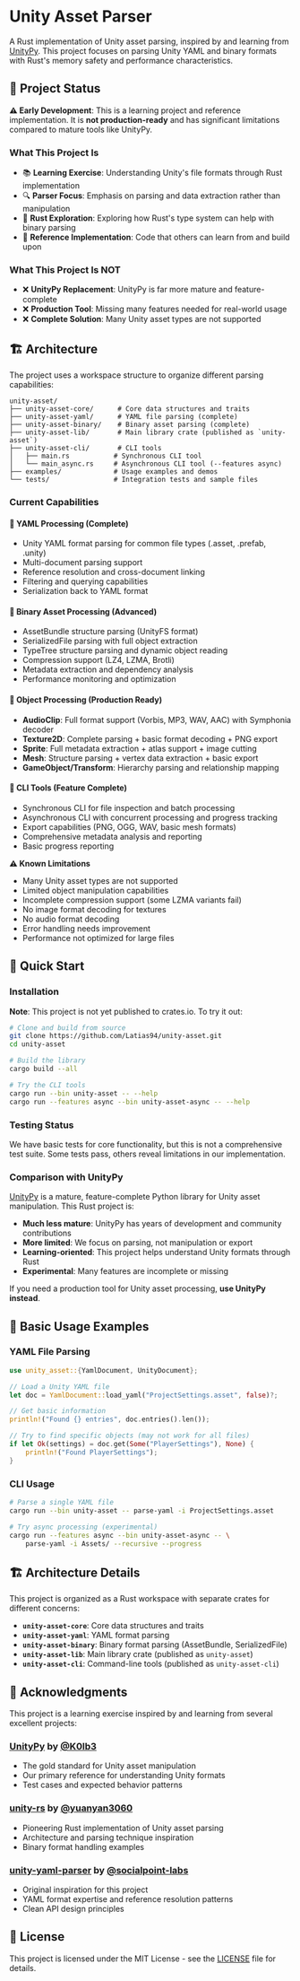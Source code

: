 # Unity Asset Parser

A Rust implementation of Unity asset parsing, inspired by and learning from [UnityPy](https://github.com/K0lb3/UnityPy). This project focuses on parsing Unity YAML and binary formats with Rust's memory safety and performance characteristics.

## 🎯 Project Status

**⚠️ Early Development**: This is a learning project and reference implementation. It is **not production-ready** and has significant limitations compared to mature tools like UnityPy.

### What This Project Is
- 📚 **Learning Exercise**: Understanding Unity's file formats through Rust implementation
- 🔍 **Parser Focus**: Emphasis on parsing and data extraction rather than manipulation
- 🦀 **Rust Exploration**: Exploring how Rust's type system can help with binary parsing
- 📖 **Reference Implementation**: Code that others can learn from and build upon

### What This Project Is NOT
- ❌ **UnityPy Replacement**: UnityPy is far more mature and feature-complete
- ❌ **Production Tool**: Missing many features needed for real-world usage
- ❌ **Complete Solution**: Many Unity asset types are not supported

## 🏗️ Architecture

The project uses a workspace structure to organize different parsing capabilities:

```text
unity-asset/
├── unity-asset-core/      # Core data structures and traits
├── unity-asset-yaml/      # YAML file parsing (complete)
├── unity-asset-binary/    # Binary asset parsing (complete)
├── unity-asset-lib/       # Main library crate (published as `unity-asset`)
├── unity-asset-cli/       # CLI tools
│   ├── main.rs           # Synchronous CLI tool
│   └── main_async.rs     # Asynchronous CLI tool (--features async)
├── examples/             # Usage examples and demos
└── tests/                # Integration tests and sample files
```

### Current Capabilities

#### 🔧 YAML Processing (Complete)
- Unity YAML format parsing for common file types (.asset, .prefab, .unity)
- Multi-document parsing support
- Reference resolution and cross-document linking
- Filtering and querying capabilities
- Serialization back to YAML format

#### 🔧 Binary Asset Processing (Advanced)
- AssetBundle structure parsing (UnityFS format)
- SerializedFile parsing with full object extraction
- TypeTree structure parsing and dynamic object reading
- Compression support (LZ4, LZMA, Brotli)
- Metadata extraction and dependency analysis
- Performance monitoring and optimization

#### 🔧 Object Processing (Production Ready)
- **AudioClip**: Full format support (Vorbis, MP3, WAV, AAC) with Symphonia decoder
- **Texture2D**: Complete parsing + basic format decoding + PNG export
- **Sprite**: Full metadata extraction + atlas support + image cutting
- **Mesh**: Structure parsing + vertex data extraction + basic export
- **GameObject/Transform**: Hierarchy parsing and relationship mapping

#### 🔧 CLI Tools (Feature Complete)
- Synchronous CLI for file inspection and batch processing
- Asynchronous CLI with concurrent processing and progress tracking
- Export capabilities (PNG, OGG, WAV, basic mesh formats)
- Comprehensive metadata analysis and reporting
- Basic progress reporting

**⚠️ Known Limitations**
- Many Unity asset types are not supported
- Limited object manipulation capabilities
- Incomplete compression support (some LZMA variants fail)
- No image format decoding for textures
- No audio format decoding
- Error handling needs improvement
- Performance not optimized for large files

## 🚀 Quick Start

### Installation

**Note**: This project is not yet published to crates.io. To try it out:

```bash
# Clone and build from source
git clone https://github.com/Latias94/unity-asset.git
cd unity-asset

# Build the library
cargo build --all

# Try the CLI tools
cargo run --bin unity-asset -- --help
cargo run --features async --bin unity-asset-async -- --help
```

### Testing Status

We have basic tests for core functionality, but this is not a comprehensive test suite. Some tests pass, others reveal limitations in our implementation.

### Comparison with UnityPy

[UnityPy](https://github.com/K0lb3/UnityPy) is a mature, feature-complete Python library for Unity asset manipulation. This Rust project is:

- **Much less mature**: UnityPy has years of development and community contributions
- **More limited**: We focus on parsing, not manipulation or export
- **Learning-oriented**: This project helps understand Unity formats through Rust
- **Experimental**: Many features are incomplete or missing

If you need a production tool for Unity asset processing, **use UnityPy instead**.

## 📝 Basic Usage Examples

### YAML File Parsing

```rust
use unity_asset::{YamlDocument, UnityDocument};

// Load a Unity YAML file
let doc = YamlDocument::load_yaml("ProjectSettings.asset", false)?;

// Get basic information
println!("Found {} entries", doc.entries().len());

// Try to find specific objects (may not work for all files)
if let Ok(settings) = doc.get(Some("PlayerSettings"), None) {
    println!("Found PlayerSettings");
}
```

### CLI Usage

```bash
# Parse a single YAML file
cargo run --bin unity-asset -- parse-yaml -i ProjectSettings.asset

# Try async processing (experimental)
cargo run --features async --bin unity-asset-async -- \
    parse-yaml -i Assets/ --recursive --progress
```

## 🏗️ Architecture Details

This project is organized as a Rust workspace with separate crates for different concerns:

- **`unity-asset-core`**: Core data structures and traits
- **`unity-asset-yaml`**: YAML format parsing
- **`unity-asset-binary`**: Binary format parsing (AssetBundle, SerializedFile)
- **`unity-asset-lib`**: Main library crate (published as `unity-asset`)
- **`unity-asset-cli`**: Command-line tools (published as `unity-asset-cli`)

## 🙏 Acknowledgments

This project is a learning exercise inspired by and learning from several excellent projects:

### **[UnityPy](https://github.com/K0lb3/UnityPy)** by [@K0lb3](https://github.com/K0lb3)
- The gold standard for Unity asset manipulation
- Our primary reference for understanding Unity formats
- Test cases and expected behavior patterns

### **[unity-rs](https://github.com/yuanyan3060/unity-rs)** by [@yuanyan3060](https://github.com/yuanyan3060)
- Pioneering Rust implementation of Unity asset parsing
- Architecture and parsing technique inspiration
- Binary format handling examples

### **[unity-yaml-parser](https://github.com/socialpoint-labs/unity-yaml-parser)** by [@socialpoint-labs](https://github.com/socialpoint-labs)
- Original inspiration for this project
- YAML format expertise and reference resolution patterns
- Clean API design principles

## 📄 License

This project is licensed under the MIT License - see the [LICENSE](LICENSE) file for details.

